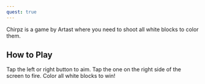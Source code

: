 ```yaml
---
quest: true
---
```



Chirpz is a game by Artast where you need to shoot all white blocks to color them.

## How to Play
Tap the left or right button to aim. Tap the one on the right side of the screen to fire. Color all white blocks to win!